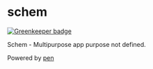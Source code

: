 # schem

[![Greenkeeper badge](https://badges.greenkeeper.io/Monochromefx/schem.svg)](https://greenkeeper.io/)

Schem - Multipurpose app
purpose not defined.

Powered by [pen](https://github.com/Monochromefx/pen)
